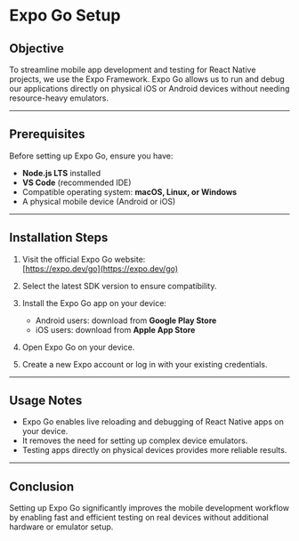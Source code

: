 # Expo Go Setup

## Objective

To streamline mobile app development and testing for React Native projects, we use the Expo Framework. Expo Go allows us to run and debug our applications directly on physical iOS or Android devices without needing resource-heavy emulators.

---

## Prerequisites

Before setting up Expo Go, ensure you have:

- **Node.js LTS** installed  
- **VS Code** (recommended IDE)  
- Compatible operating system: **macOS, Linux, or Windows**  
- A physical mobile device (Android or iOS)

---

## Installation Steps

1. Visit the official Expo Go website:  
   [https://expo.dev/go](https://expo.dev/go)

2. Select the latest SDK version to ensure compatibility.

3. Install the Expo Go app on your device:  
   - Android users: download from **Google Play Store**  
   - iOS users: download from **Apple App Store**

4. Open Expo Go on your device.

5. Create a new Expo account or log in with your existing credentials.

---

## Usage Notes

- Expo Go enables live reloading and debugging of React Native apps on your device.  
- It removes the need for setting up complex device emulators.  
- Testing apps directly on physical devices provides more reliable results.  

---


## Conclusion

Setting up Expo Go significantly improves the mobile development workflow by enabling fast and efficient testing on real devices without additional hardware or emulator setup.
